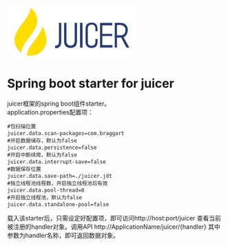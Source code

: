 ![image](https://github.com/SkyJourney/juicer/raw/master/resources/logo.png)
# Spring boot starter for juicer
juicer框架的spring boot组件starter。  
application.properties配置项：
```properties
#包扫描位置
juicer.data.scan-packages=com.braggart
#开启数据储存，默认为false
juicer.data.persistence=false
#开启中断续爬，默认为false
juicer.data.interrupt-save=false
#数据保存位置
juicer.data.save-path=./juicer.jdt
#独立线程池线程数，开启独立线程池后有效
juicer.data.pool-thread=8
#开启独立线程池，默认为false
juicer.data.standalone-pool=false
```
载入该starter后，只需设定好配置项，即可访问http://host:port/juicer 查看当前被注册的handler对象。调用API http://ApplicationName/juicer/{handler} 其中参数为handler名称，即可返回数据对象。